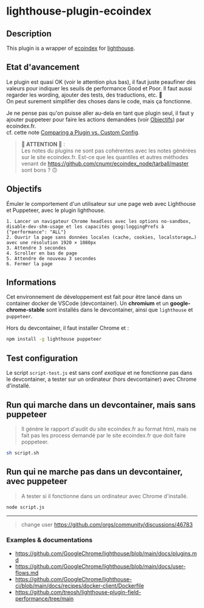 # lighthouse-plugin-ecoindex

## Description
This plugin is a wrapper of [ecoindex](https://ecoindex.fr/) for [lighthouse](https://github.com/GoogleChrome/lighthouse/blob/main/docs/plugins.md).

## Etat d'avancement

Le plugin est quasi OK (voir le attention plus bas), il faut juste peaufiner des valeurs pour indiquer les seuils de performance Good et Poor. Il faut aussi regarder les wording, ajouter des tests, des traductions, etc. 🫠  
On peut surement simplifier des choses dans le code, mais ça fonctionne.

Je ne pense pas qu'on puisse aller au-dela en tant que plugin seul, il faut y ajouter puppeteer pour faire les actions demandées (voir [Objectifs](#Objectifs)) par ecoindex.fr.  
cf. cette note [Comparing a Plugin vs. Custom Config](https://github.com/GoogleChrome/lighthouse/blob/main/docs/plugins.md#comparing-a-plugin-vs-custom-config).

> **🔴 ATTENTION 🔴** :  
> Les notes du plugins ne sont pas cohérentes avec les notes générées sur le site ecoindex.fr. Est-ce que les quantiles et autres méthodes venant de https://github.com/cnumr/ecoindex_node/tarball/master sont bons ? 🙃

## Objectifs 

Émuler le comportement d'un utilisateur sur une page web avec Lighthouse et Puppeteer, avec le plugin lighthouse.
```
1. Lancer un navigateur Chrome headless avec les options no-sandbox, disable-dev-shm-usage et les capacités goog:loggingPrefs à {"performance": "ALL"}
2. Ouvrir la page sans données locales (cache, cookies, localstorage…) avec une résolution 1920 × 1080px
3. Attendre 3 secondes
4. Scroller en bas de page
5. Attendre de nouveau 3 secondes
6. Fermer la page
```

## Informations

Cet environnement de développement est fait pour être lancé dans un container docker de VSCode (devcontainer).
Un **chromium** et un **google-chrome-stable** sont installés dans le devcontainer, ainsi que `lighthouse` et `puppeteer`.

Hors du devcontainer, il faut installer Chrome et :
```bash
npm install -g lighthouse puppeteer
```

## Test configuration

Le script `script-test.js` est sans conf *exotique* et ne fonctionne pas dans le devcontainer, a tester sur un ordinateur (hors devcontainer) avec Chrome d'installé.

## Run qui marche dans un devcontainer, mais sans puppeteer
> Il génère le rapport d'audit du site ecoindex.fr au format html, mais ne fait pas les process demandé par le site ecoindex.fr que doit faire poppeteer.

```bash
sh script.sh
```

## Run qui ne marche pas dans un devcontainer, avec puppeteer
> A tester si il fonctionne dans un ordinateur avec Chrome d'installé.
```bash
node script.js
```

---

> change user https://github.com/orgs/community/discussions/46783

### Examples & documentations
- https://github.com/GoogleChrome/lighthouse/blob/main/docs/plugins.md
- https://github.com/GoogleChrome/lighthouse/blob/main/docs/user-flows.md
- https://github.com/GoogleChrome/lighthouse-ci/blob/main/docs/recipes/docker-client/Dockerfile
- https://github.com/treosh/lighthouse-plugin-field-performance/tree/main